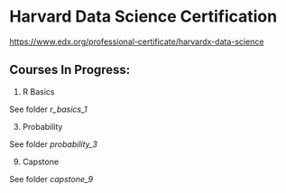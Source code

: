 # Harvard Data Science Certification

https://www.edx.org/professional-certificate/harvardx-data-science 

## Courses In Progress:

1. R Basics

See folder *r_basics_1*

3. Probability

See folder *probability_3*

9. Capstone

See folder *capstone_9*
